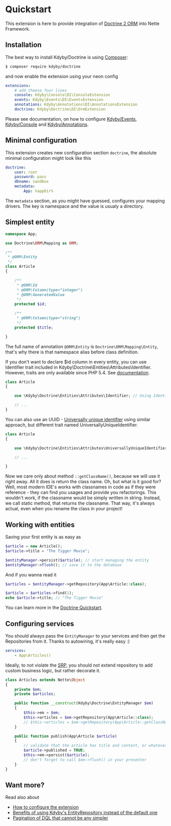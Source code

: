 Quickstart
==========

This extension is here to provide integration of [Doctrine 2 ORM](http://www.doctrine-project.org/projects/orm.html) into Nette Framework.


Installation
-----------

The best way to install Kdyby/Doctrine is using [Composer](http://getcomposer.org/):

```sh
$ composer require kdyby/doctrine
```

and now enable the extension using your neon config

```yml
extensions:
	# add theese four lines
	console: Kdyby\Console\DI\ConsoleExtension
	events: Kdyby\Events\DI\EventsExtension
	annotations: Kdyby\Annotations\DI\AnnotationsExtension
	doctrine: Kdyby\Doctrine\DI\OrmExtension
```

Please see documentation, on how to configure [Kdyby/Events](https://github.com/Kdyby/Events/blob/master/docs/en/index.md), [Kdyby/Console](https://github.com/Kdyby/Console/blob/master/docs/en/index.md) and [Kdyby/Annotations](https://github.com/Kdyby/Annotations/blob/master/docs/en/index.md).


Minimal configuration
---------------------

This extension creates new configuration section `doctrine`, the absolute minimal configuration might look like this

```yml
doctrine:
	user: root
	password: pass
	dbname: sandbox
	metadata:
		App: %appDir%
```

The `metadata` section, as you might have guessed, configures your mapping drivers. The key is namespace and the value is usualy a directory.


Simplest entity
---------------


```php
namespace App;

use Doctrine\ORM\Mapping as ORM;

/**
 * @ORM\Entity
 */
class Article
{

	/**
	 * @ORM\Id
	 * @ORM\Column(type="integer")
	 * @ORM\GeneratedValue
	 */
	protected $id;

	/**
	 * @ORM\Column(type="string")
	 */
	protected $title;

}
```

The full name of annotation `@ORM\Entity` is `Doctrine\ORM\Mapping\Entity`, that's why there is that namespace alias before class definition.

If you don't want to declare $id column in every entity, you can use Identifier trait included in Kdyby\Doctrine\Entities\Attributes\Identifier.
However, traits are only available since PHP 5.4. See [documentation](http://www.php.net/manual/en/language.oop5.traits.php).

```php
class Article
{

	use \Kdyby\Doctrine\Entities\Attributes\Identifier; // Using Identifier trait for id column

	// ...
}
```

You can also use an UUID - [Universally unique identifier](https://en.wikipedia.org/wiki/Universally_unique_identifier) using similar approach, but different trait named UniversallyUniqueIdentifier.

```php
class Article
{

	use \Kdyby\Doctrine\Entities\Attributes\UniversallyUniqueIdentifier; // Using UUI trait for id column

	// ...

}
```

Now we care only about method `::getClassName()`, because we will use it right away. All it does is return the class name. Oh, but what is it good for? Well, most modern IDE's works with classnames in code as if they were reference - they can find you usages and provide you refactorings. This wouldn't work, if the classname would be simply written in string. Instead, we call static method, that returns the classname. That way, it's always actual, even when you rename the class in your project!


Working with entities
---------------------

Saving your first entity is as easy as

```php
$article = new Article();
$article->title = "The Tigger Movie";

$entityManager->persist($article); // start managing the entity
$entityManager->flush(); // save it to the database
```

And if you wanna read it

```php
$articles = $entityManager->getRepository(App\Article::class);

$article = $articles->find(1);
echo $article->title; // "The Tigger Movie"
```

You can learn more in the [Doctrine Quickstart](http://docs.doctrine-project.org/projects/doctrine-orm/en/latest/tutorials/getting-started.html).


Configuring services
--------------------

You should always pass the `EntityManager` to your services and then get the Repositories from it.
Thanks to autowiring, it's really easy :)


```yml
services:
	- App\Articles()
```

Ideally, to not violate the [SRP](http://en.wikipedia.org/wiki/Single_responsibility_principle), you should not extend repository to add custom business logic, but rather decorate it.

```php
class Articles extends Nette\Object
{
	private $em;
	private $articles;

	public function __construct(Kdyby\Doctrine\EntityManager $em)
	{
		$this->em = $em;
		$this->articles = $em->getRepository(App\Article::class);
		// $this->articles = $em->getRepository(App\Article::getClassName()); // for older PHP
	}

	public function publish(App\Article $article)
	{
		// validate that the article has title and content, or whatever you want to validate here
		$article->published = TRUE;
		$this->em->persist($article);
		// don't forget to call $em->flush() in your presenter
	}
}
```


Want more?
----------

Read also about

- [How to configure the extension](https://github.com/kdyby/doctrine/blob/master/docs/en/configuring.md)
- [Benefits of using Kdyby's EntityRepository instead of the default one](https://github.com/kdyby/doctrine/blob/master/docs/en/repository.md)
- [Pagination of DQL that cannot be any simpler](https://github.com/kdyby/doctrine/blob/master/docs/en/resultset.md)

